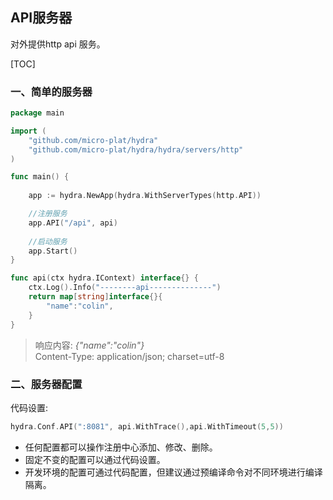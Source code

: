 API服务器
----------------------
对外提供http api 服务。

[TOC]

### 一、简单的服务器
```go
package main

import (
    "github.com/micro-plat/hydra"
    "github.com/micro-plat/hydra/hydra/servers/http"
)

func main() {
  
    app := hydra.NewApp(hydra.WithServerTypes(http.API))

    //注册服务
    app.API("/api", api)
    
    //启动服务
    app.Start()
}

func api(ctx hydra.IContext) interface{} {
    ctx.Log().Info("--------api--------------")
    return map[string]interface{}{
        "name":"colin",
    }
}
```
> 响应内容: *{"name":"colin"}*  
> Content-Type: application/json; charset=utf-8



### 二、服务器配置

代码设置:
```go
hydra.Conf.API(":8081", api.WithTrace(),api.WithTimeout(5,5))
```


* 任何配置都可以操作注册中心添加、修改、删除。
* 固定不变的配置可以通过代码设置。
* 开发环境的配置可通过代码配置，但建议通过预编译命令对不同环境进行编译隔离。
